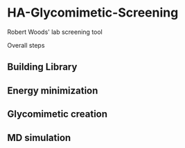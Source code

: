 # HA-Glycomimetic-Screening
Robert Woods' lab screening tool

Overall steps
## Building Library

## Energy minimization

## Glycomimetic creation

## MD simulation

